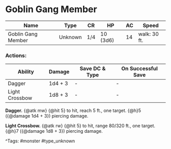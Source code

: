 # Goblin Gang Member

| Name | Type | CR | HP | AC | Speed |
|------|------|----|----|----|-------|
| Goblin Gang Member | Unknown | 1/4 | 10 (3d6) | 14 | walk: 30 ft. |

### Actions:

| Ability | Damage | Save DC & Type | On Successful Save |
|---------|--------|----------------|--------------------|
| Dagger | 1d4 + 3 | - | - |
| Light Crossbow | 1d8 + 3 | - | - |


**Dagger.** {@atk mw} {@hit 5} to hit, reach 5 ft., one target. {@h}5 ({@damage 1d4 + 3}) piercing damage.

**Light Crossbow.** {@atk rw} {@hit 5} to hit, range 80/320 ft., one target. {@h}7 ({@damage 1d8 + 3}) piercing damage.

^Tags: #monster #type_unknown